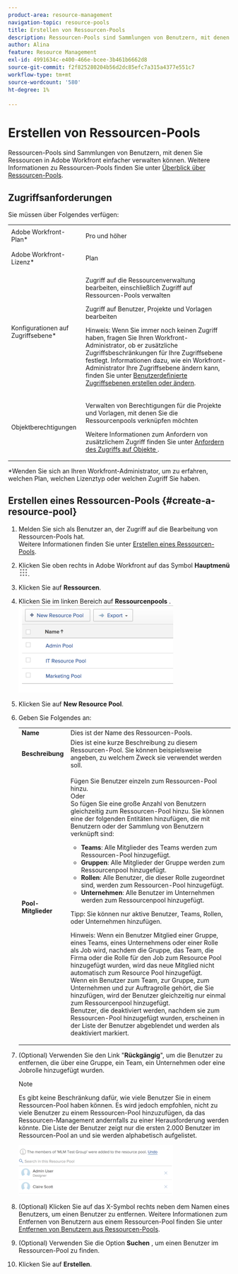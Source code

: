 ```yaml
---
product-area: resource-management
navigation-topic: resource-pools
title: Erstellen von Ressourcen-Pools
description: Ressourcen-Pools sind Sammlungen von Benutzern, mit denen Sie Ressourcen in Adobe Workfront einfacher verwalten können. Weitere Informationen zu Ressourcen-Pools finden Sie unter Überblick über Ressourcen-Pools .
author: Alina
feature: Resource Management
exl-id: 4991634c-e400-466e-bcee-3b461b6662d8
source-git-commit: f2f825280204b56d2dc85efc7a315a4377e551c7
workflow-type: tm+mt
source-wordcount: '580'
ht-degree: 1%

---
```


# Erstellen von Ressourcen-Pools

Ressourcen-Pools sind Sammlungen von Benutzern, mit denen Sie Ressourcen in Adobe Workfront einfacher verwalten können. Weitere Informationen zu Ressourcen-Pools finden Sie unter [Überblick über Ressourcen-Pools](../../../resource-mgmt/resource-planning/resource-pools/work-with-resource-pools.md).

## Zugriffsanforderungen

Sie müssen über Folgendes verfügen:

<table style="table-layout:auto"> 
 <col> 
 <col> 
 <tbody> 
  <tr> 
   <td role="rowheader">Adobe Workfront-Plan*</td> 
   <td> <p>Pro und höher</p> </td> 
  </tr> 
  <tr> 
   <td role="rowheader">Adobe Workfront-Lizenz*</td> 
   <td> <p>Plan </p> </td> 
  </tr> 
  <tr> 
   <td role="rowheader">Konfigurationen auf Zugriffsebene*</td> 
   <td> <p>Zugriff auf die Ressourcenverwaltung bearbeiten, einschließlich Zugriff auf Ressourcen-Pools verwalten</p> <p>Zugriff auf Benutzer, Projekte und Vorlagen bearbeiten</p> <p>Hinweis: Wenn Sie immer noch keinen Zugriff haben, fragen Sie Ihren Workfront-Administrator, ob er zusätzliche Zugriffsbeschränkungen für Ihre Zugriffsebene festlegt. Informationen dazu, wie ein Workfront-Administrator Ihre Zugriffsebene ändern kann, finden Sie unter <a href="../../../administration-and-setup/add-users/configure-and-grant-access/create-modify-access-levels.md" class="MCXref xref">Benutzerdefinierte Zugriffsebenen erstellen oder ändern</a>.</p> </td> 
  </tr> 
  <tr data-mc-conditions=""> 
   <td role="rowheader">Objektberechtigungen</td> 
   <td> <p>Verwalten von Berechtigungen für die Projekte und Vorlagen, mit denen Sie die Ressourcenpools verknüpfen möchten</p> <p>Weitere Informationen zum Anfordern von zusätzlichem Zugriff finden Sie unter <a href="../../../workfront-basics/grant-and-request-access-to-objects/request-access.md" class="MCXref xref">Anfordern des Zugriffs auf Objekte </a>.</p> </td> 
  </tr> 
 </tbody> 
</table>

&#42;Wenden Sie sich an Ihren Workfront-Administrator, um zu erfahren, welchen Plan, welchen Lizenztyp oder welchen Zugriff Sie haben.

## Erstellen eines Ressourcen-Pools {#create-a-resource-pool}

1. Melden Sie sich als Benutzer an, der Zugriff auf die Bearbeitung von Ressourcen-Pools hat.\
   Weitere Informationen finden Sie unter [Erstellen eines Ressourcen-Pools](#create-a-resource-pool).

1. Klicken Sie oben rechts in Adobe Workfront auf das Symbol **Hauptmenü** ![](assets/main-menu-icon.png).

1. Klicken Sie auf **Ressourcen**.
1. Klicken Sie im linken Bereich auf **Ressourcenpools** .\
   ![resource_pools_tab.png](assets/resource-pools-tab-350x198.png)

1. Klicken Sie auf **New Resource Pool**.
1. Geben Sie Folgendes an:

   <table style="table-layout:auto">
    <col>
    <col>
    <tbody>
     <tr>
      <td role="rowheader"><strong>Name</strong></td>
      <td>Dies ist der Name des Ressourcen-Pools.</td>
     </tr>
     <tr>
      <td role="rowheader"><strong>Beschreibung</strong></td>
      <td>Dies ist eine kurze Beschreibung zu diesem Ressourcen-Pool. Sie können beispielsweise angeben, zu welchem Zweck sie verwendet werden soll.</td>
     </tr>
     <tr>
      <td role="rowheader"><strong>Pool-Mitglieder</strong></td>
      <td><p> Fügen Sie Benutzer einzeln zum Ressourcen-Pool hinzu.<br>Oder <br>So fügen Sie eine große Anzahl von Benutzern gleichzeitig zum Ressourcen-Pool hinzu. Sie können eine der folgenden Entitäten hinzufügen, die mit Benutzern oder der Sammlung von Benutzern verknüpft sind:
        <ul>
         <li><strong>Teams</strong>: Alle Mitglieder des Teams werden zum Ressourcen-Pool hinzugefügt.</li>
         <li><strong>Gruppen</strong>: Alle Mitglieder der Gruppe werden zum Ressourcenpool hinzugefügt.</li>
         <li><strong>Rollen</strong>: Alle Benutzer, die dieser Rolle zugeordnet sind, werden zum Ressourcen-Pool hinzugefügt.</li>
         <li><strong>Unternehmen</strong>: Alle Benutzer im Unternehmen werden zum Ressourcenpool hinzugefügt.</li>
        </ul><p>Tipp: Sie können nur aktive Benutzer, Teams, <span>Rollen,</span> oder Unternehmen hinzufügen.</p><p>Hinweis: Wenn ein Benutzer Mitglied einer Gruppe, eines Teams, eines Unternehmens oder einer Rolle als Job wird, nachdem die Gruppe, das Team, die Firma oder die Rolle für den Job zum Resource Pool hinzugefügt wurden, wird das neue Mitglied nicht automatisch zum Resource Pool hinzugefügt. <br>Wenn ein Benutzer zum Team, zur Gruppe, zum Unternehmen und zur Auftragrolle gehört, die Sie hinzufügen, wird der Benutzer gleichzeitig nur einmal zum Ressourcenpool hinzugefügt.<br>Benutzer, die deaktiviert werden, nachdem sie zum Ressourcen-Pool hinzugefügt wurden, erscheinen in der Liste der Benutzer abgeblendet und werden als deaktiviert markiert.</p></p></td>
     </tr>
    </tbody>
   </table>

1. (Optional) Verwenden Sie den Link &quot;**Rückgängig**&quot;, um die Benutzer zu entfernen, die über eine Gruppe, ein Team, ein Unternehmen oder eine Jobrolle hinzugefügt wurden.

   >[!NOTE]
   >
   >Es gibt keine Beschränkung dafür, wie viele Benutzer Sie in einem Ressourcen-Pool haben können. Es wird jedoch empfohlen, nicht zu viele Benutzer zu einem Ressourcen-Pool hinzuzufügen, da das Ressourcen-Management andernfalls zu einer Herausforderung werden könnte. Die Liste der Benutzer zeigt nur die ersten 2.000 Benutzer im Ressourcen-Pool an und sie werden alphabetisch aufgelistet.

   ![Resource_pools_NEW__UNDO_button_for_teams_groups_etc.png](assets/resource-pools-new---undo-button-for-teams-groups-etc-350x113.png)

1. (Optional) Klicken Sie auf das X-Symbol rechts neben dem Namen eines Benutzers, um einen Benutzer zu entfernen. Weitere Informationen zum Entfernen von Benutzern aus einem Ressourcen-Pool finden Sie unter [Entfernen von Benutzern aus Ressourcen-Pools](../../../resource-mgmt/resource-planning/resource-pools/remove-users-from-resource-pool.md).
1. (Optional) Verwenden Sie die Option **Suchen** , um einen Benutzer im Ressourcen-Pool zu finden.
1. Klicken Sie auf **Erstellen**.
